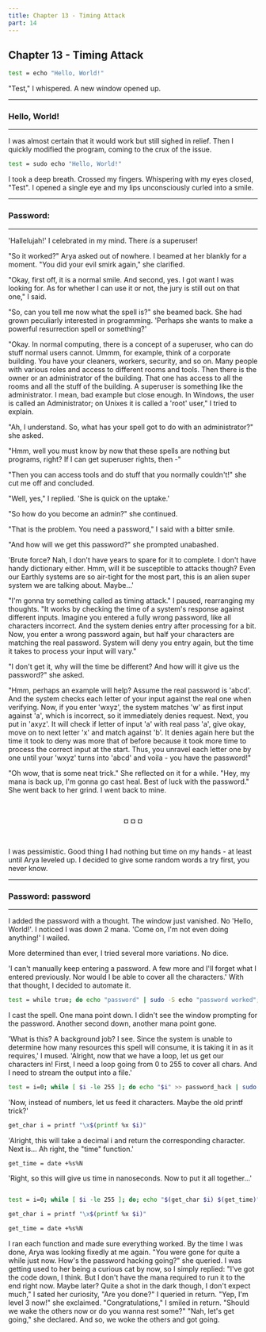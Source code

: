```yaml
---
title: Chapter 13 - Timing Attack
part: 14
---
```


## Chapter 13 - Timing Attack

```sh
test = echo "Hello, World!"
```

"Test," I whispered. A new window opened up.

---

### Hello, World!

---

I was almost certain that it would work but still sighed in relief. Then I quickly modified the program, coming to the crux of the issue.

```sh
test = sudo echo "Hello, World!"
```

I took a deep breath. Crossed my fingers. Whispering with my eyes closed, "Test". I opened a single eye and my lips unconsciously curled into a smile.

---

### Password:

---

'Hallelujah!' I celebrated in my mind. There _is_ a superuser!

"So it worked?" Arya asked out of nowhere. I beamed at her blankly for a moment. "You did your evil smirk again," she clarified.

"Okay, first off, it is a normal smile. And second, yes. I got want I was looking for. As for whether I can use it or not, the jury is still out on that one," I said.

"So, can you tell me now what the spell is?" she beamed back. She had grown peculiarly interested in programming. 'Perhaps she wants to make a powerful resurrection spell or something?'

"Okay. In normal computing, there is a concept of a superuser, who can do stuff normal users cannot. Ummm, for example, think of a corporate building. You have your cleaners, workers, security, and so on. Many people with various roles and access to different rooms and tools. Then there is the owner or an administrator of the building. That one has access to all the rooms and all the stuff of the building. A superuser is something like the administrator. I mean, bad example but close enough. In Windows, the user is called an Administrator; on Unixes it is called a 'root' user," I tried to explain.

"Ah, I understand. So, what has your spell got to do with an administrator?" she asked.

"Hmm, well you must know by now that these spells are nothing but programs, right? If I can get superuser rights, then -"

"Then you can access tools and do stuff that you normally couldn't!" she cut me off and concluded.

"Well, yes," I replied. 'She is quick on the uptake.'

"So how do you become an admin?" she continued.

"That is the problem. You need a password," I said with a bitter smile.

"And how will we get this password?" she prompted unabashed.

'Brute force? Nah, I don't have years to spare for it to complete. I don't have handy dictionary either. Hmm, will it be susceptible to attacks though? Even our Earthly systems are so air-tight for the most part, this is an alien super system we are talking about. Maybe...'

"I'm gonna try something called as timing attack." I paused, rearranging my thoughts. "It works by checking the time of a system's response against different inputs. Imagine you entered a fully wrong password, like all characters incorrect. And the system denies entry after processing for a bit. Now, you enter a wrong password again, but half your characters are matching the real password. System will deny you entry again, but the time it takes to process your input will vary."

"I don't get it, why will the time be different? And how will it give us the password?" she asked.

"Hmm, perhaps an example will help? Assume the real password is 'abcd'. And the system checks each letter of your input against the real one when verifying. Now, if you enter 'wxyz', the system matches 'w' as first input against 'a', which is incorrect, so it immediately denies request. Next, you put in 'axyz'. It will check if letter of input 'a' with real pass 'a', give okay, move on to next letter 'x' and match against 'b'. It denies again here but the time it took to deny was more that of before because it took more time to process the correct input at the start. Thus, you unravel each letter one by one until your 'wxyz' turns into 'abcd' and voila - you have the password!"

"Oh wow, that is some neat trick." She reflected on it for a while. "Hey, my mana is back up, I'm gonna go cast heal. Best of luck with the password." She went back to her grind. I went back to mine.

<br />
 <p style="text-align:center"><strong>¤ ¤ ¤</strong></p> 
<br />

I was pessimistic. Good thing I had nothing but time on my hands - at least until Arya leveled up. I decided to give some random words a try first, you never know.

---

### Password: password

---

I added the password with a thought. The window just vanished. No 'Hello, World!'. I noticed I was down 2 mana. 'Come on, I'm not even doing anything!' I wailed.

More determined than ever, I tried several more variations. No dice.

'I can't manually keep entering a password. A few more and I'll forget what I entered previously. Nor would I be able to cover all the characters.' With that thought, I decided to automate it.

```sh
test = while true; do echo "password" | sudo -S echo "password worked"; done;
```

I cast the spell. One mana point down. I didn't see the window prompting for the password. Another second down, another mana point gone.

'What is this? A background job? I see. Since the system is unable to determine how many resources this spell will consume, it is taking it in as it requires,' I mused. 'Alright, now that we have a loop, let us get our characters in! First, I need a loop going from 0 to 255 to cover all chars. And I need to stream the output into a file.'

```sh
test = i=0; while [ $i -le 255 ]; do echo "$i" >> password_hack | sudo -S echo; done;
```

'Now, instead of numbers, let us feed it characters. Maybe the old printf trick?'

```sh
get_char i = printf "\x$(printf %x $i)"
```

'Alright, this will take a decimal i and return the corresponding character. Next is... Ah right, the "time" function.'

```sh
get_time = date +%s%N
```

'Right, so this will give us time in nanoseconds. Now to put it all together...'

```sh

test = i=0; while [ $i -le 255 ]; do; echo "$(get_char $i) $(get_time)" >> password_hack | sudo -S echo; done;

get_char i = printf "\x$(printf %x $i)"

get_time = date +%s%N

```

I ran each function and made sure everything worked. By the time I was done, Arya was looking fixedly at me again. "You were gone for quite a while just now. How's the password hacking going?" she queried. I was getting used to her being a curious cat by now, so I simply replied: "I've got the code down, I think. But I don't have the mana required to run it to the end right now. Maybe later? Quite a shot in the dark though, I don't expect much," I sated her curiosity, "Are you done?" I queried in return. "Yep, I'm level 3 now!" she exclaimed. "Congratulations," I smiled in return. "Should we wake the others now or do you wanna rest some?" "Nah, let's get going," she declared. And so, we woke the others and got going.
